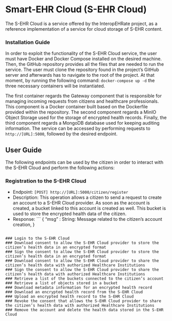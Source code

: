 # Smart-EHR Cloud (S-EHR Cloud)

The S-EHR Cloud is a service offered by the InteropEHRate project, as a reference implementation of a service for cloud storage of S-EHR content. 

### Installation Guide
In order to exploit the functionality of the S-EHR Cloud service, the user must have Docker and Docker Compose installed on the desired machine. Then, the GitHub repository provides all the files that are needed to run the service. The user must clone the repository found in the project’s GitHub server and afterwards has to navigate to the root of the project. At that moment, by running the following command: `docker-compose up -d` the three necessary containers will be instantiated. 

The first container regards the Gateway component that is responsible for managing incoming requests from citizens and healthcare professionals. This component is a Docker container built based on the Dockerfile provided within the repository. The second component regards a MinIO Object Storage used for the storage of encrypted health records. Finally, the third component regards a MongoDB database used for keeping auditing information. The service can be accessed by performing requests to `http://[URL]:5000`, followed by the desired endpoint.

## User Guide

The following endpoints can be used by the citizen in order to interact with the S-EHR Cloud and perform the following actions: 
### Registration to the S-EHR Cloud

* Endpoint: `[POST] http://[URL]:5000/citizen/register`
* Description: This operation allows a citizen to send a request to create an account to a S-EHR Cloud provider. As soon as the account is created, a bucket linked to this account is created as well. This bucket is used to store the encrypted health data of the citizen. 
* Response: ```
{
“msg” : String: Message related to the citizen’s account creation, 
}
```

### Login to the S-EHR Cloud
### Download consent to allow the S-EHR Cloud provider to store the citizen’s health data in an encrypted format
### Sign the consent to allow the S-EHR Cloud provider to store the citizen’s health data in an encrypted format
### Download consent to allow the S-EHR Cloud provider to share the citizen’s health data with authorized Healthcare Institutions
### Sign the consent to allow the S-EHR Cloud provider to share the citizen’s health data with authorized Healthcare Institutions
### Retrieve a list of the buckets connected to the citizen’s account
### Retrieve a list of objects stored in a bucket
### Download metadata information for an encrypted health record
### Download an encrypted health record from the S-EHR Cloud 
### Upload an encrypted health record to the S-EHR Cloud
### Revoke the consent that allows the S-EHR Cloud provider to share the citizen’s health data with authorized Healthcare Institutions
### Remove the account and delete the health data stored in the S-EHR Cloud

